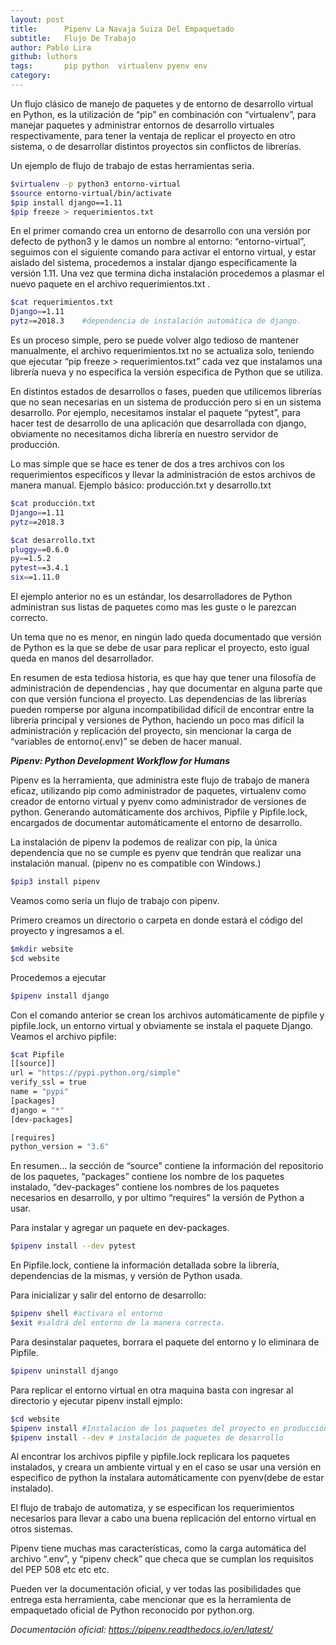 ```yaml
---
layout:	post
title:		Pipenv La Navaja Suiza Del Empaquetado
subtitle:	Flujo De Trabajo
author:	Pablo Lira
github:	luthors
tags: 		pip python  virtualenv pyenv env
category:   
---
```

<!-- Start Writing Below in Markdown -->
Un  flujo clásico  de manejo de paquetes y de entorno de desarrollo virtual en Python, es la utilización de “pip” en combinación con “virtualenv”, para manejar  paquetes  y  administrar  entornos de desarrollo virtuales respectivamente, para tener la ventaja de replicar el proyecto en otro sistema, o de desarrollar distintos proyectos sin conflictos de librerías.  Un ejemplo de flujo de trabajo  de estas herramientas seria.```bash$virtualenv -p python3 entorno-virtual$source entorno-virtual/bin/activate$pip install django==1.11$pip freeze > requerimientos.txt```En el primer comando crea un entorno de desarrollo con una versión  por defecto de python3 y le damos un nombre al entorno: “entorno-virtual”,  seguimos con el siguiente comando para activar el entorno virtual, y estar aislado del sistema, procedemos a instalar django específicamente la versión 1.11. Una vez que termina dicha instalación procedemos a plasmar el nuevo paquete  en el archivo requerimientos.txt . ```bash$cat requerimientos.txtDjango==1.11pytz==2018.3    #dependencia de instalación automática de django.```Es un proceso simple, pero se puede volver algo tedioso de mantener manualmente, el archivo requerimientos.txt no se actualiza solo, teniendo que ejecutar “pip freeze > requerimientos.txt” cada vez que instalamos una librería nueva y no especifica la versión especifica de Python que se utiliza.En distintos estados de desarrollos o fases, pueden que utilicemos librerías que no sean necesarias en un sistema de producción  pero si en un sistema desarrollo. Por ejemplo, necesitamos  instalar el paquete “pytest”, para hacer test de desarrollo de una aplicación que desarrollada con django, obviamente  no necesitamos dicha librería en nuestro servidor de producción.Lo mas simple que se hace es tener de dos a tres archivos con los requerimientos específicos y llevar la administración de estos archivos de manera manual. Ejemplo básico: producción.txt y desarrollo.txt```bash$cat producción.txtDjango==1.11pytz==2018.3``````bash$cat desarrollo.txtpluggy==0.6.0py==1.5.2pytest==3.4.1six==1.11.0```El ejemplo anterior no es un estándar, los desarrolladores de Python  administran sus listas de paquetes como mas les guste  o le parezcan correcto. Un tema que no es menor, en ningún lado queda documentado que versión de Python es la que se debe de usar para replicar el proyecto, esto igual queda en manos del desarrollador.En resumen de esta tediosa historia, es que hay que tener  una filosofía de administración de dependencias , hay que documentar en alguna parte que con que versión funciona el proyecto.  Las dependencias de las librerías pueden romperse por alguna incompatibilidad difícil de encontrar entre la librería principal y versiones de Python, haciendo un poco mas difícil la administración y replicación del proyecto, sin mencionar la carga de “variables de entorno(.env)” se deben de hacer manual. ***Pipenv: Python Development Workflow for Humans***Pipenv es la herramienta, que administra este flujo de trabajo de manera eficaz, utilizando pip como administrador de paquetes, virtualenv como creador de entorno virtual y pyenv como administrador de versiones de python. Generando automáticamente dos archivos, Pipfile y Pipfile.lock, encargados de documentar automáticamente el entorno de desarrollo. La instalación de pipenv la podemos de realizar con pip,  la única dependencia que no se cumple es pyenv que tendrán que realizar una instalación manual.(pipenv no es compatible con Windows.)```bash$pip3 install pipenv```Veamos como seria un flujo de trabajo con pipenv.Primero creamos un directorio o carpeta en donde estará el código del proyecto y ingresamos a el.```bash$mkdir website$cd website``` Procedemos a ejecutar```bash$pipenv install django```Con el comando anterior se crean los archivos automáticamente de pipfile y pipfile.lock, un entorno virtual y obviamente se instala el paquete Django. Veamos el archivo pipfile:```bash $cat Pipfile[[source]]url = "https://pypi.python.org/simple"verify_ssl = truename = "pypi"[packages]django = "*"[dev-packages][requires]python_version = "3.6"```En resumen…  la sección de “source” contiene la información del repositorio de los paquetes, “packages” contiene los nombre de los paquetes instalado, “dev-packages” contiene los nombres de los paquetes necesarios en desarrollo, y por ultimo “requires”  la versión de Python a usar.Para instalar y agregar un paquete en dev-packages.```bash$pipenv install --dev pytest```En Pipfile.lock,  contiene la información detallada sobre la librería, dependencias de la mismas, y versión de Python usada.Para inicializar y salir del entorno de desarrollo:```bash$pipenv shell #activara el entorno$exit #saldrá del entorno de la manera correcta.```	Para desinstalar paquetes, borrara el paquete del entorno y  lo eliminara de Pipfile. ```bash$pipenv uninstall django```Para replicar el entorno  virtual en otra maquina basta con ingresar al directorio y ejecutar pipenv install ejmplo:```bash$cd website$pipenv install #Instalacion de los paquetes del proyecto en producción, sin los de desarrollo$pipenv install --dev # instalación de paquetes de desarrollo```Al encontrar los archivos pipfile y pipfile.lock replicara los paquetes instalados, y creara un ambiente virtual  y en el caso se usar una versión en especifico de python la instalara automáticamente con pyenv(debe de estar instalado).El flujo de trabajo de automatiza, y se especifican los requerimientos necesarios para llevar a cabo una buena replicación del entorno virtual en otros sistemas.Pipenv tiene muchas mas características, como la carga automática del archivo  “.env”, y “pipenv check” que checa que se cumplan los requisitos del PEP 508 etc etc etc.Pueden ver la documentación oficial,  y ver todas las posibilidades que entrega esta herramienta, cabe mencionar  que es la herramienta de empaquetado oficial de Python reconocido por python.org.*Documentación oficial: 
https://pipenv.readthedocs.io/en/latest/*
